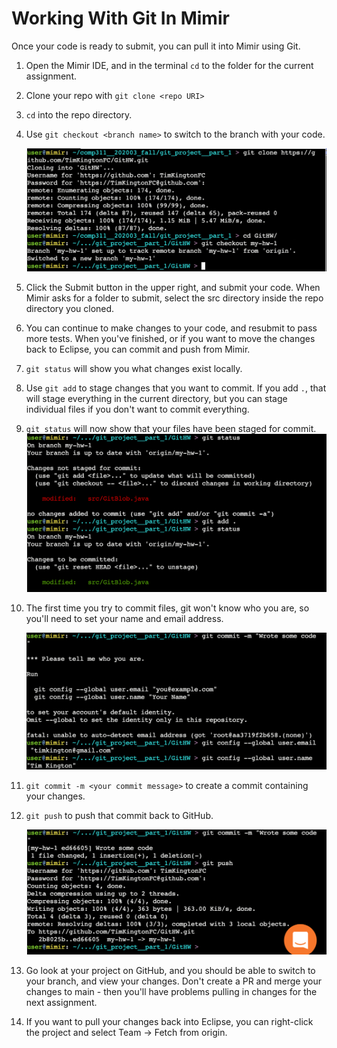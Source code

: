 # Working With Git In Mimir

Once your code is ready to submit, you can pull it into Mimir using Git.

1. Open the Mimir IDE, and in the terminal `cd` to the folder for the current assignment. 

1. Clone your repo with `git clone <repo URI>`
1. `cd` into the repo directory.
1. Use `git checkout <branch name>` to switch to the branch with your code.

    ![Step 1](step1.png)

1. Click the Submit button in the upper right, and submit your code.  When Mimir asks for a folder to submit, select the src directory inside the repo directory you cloned.

1. You can continue to make changes to your code, and resubmit to pass more tests.  When you've finished, or if you want to move the changes back to Eclipse, you can commit and push from Mimir.
1. `git status` will show you what changes exist locally.
1. Use `git add` to stage changes that you want to commit.  If you add `.`, that will stage everything in the current directory, but you can stage individual files if you don't want to commit everything.
1. `git status` will now show that your files have been staged for commit. 
    ![Step 2](step2.png)

1. The first time you try to commit files, git won't know who you are, so you'll need to set your name and email address.

    ![Step 3](step3.png)

1. `git commit -m <your commit message>` to create a commit containing your changes.
1. `git push` to push that commit back to GitHub.

    ![Step 4](step4.png)

1. Go look at your project on GitHub, and you should be able to switch to your branch, and view your changes.  Don't create a PR and merge your changes to main - then you'll have problems pulling in changes for the next assignment.

1. If you want to pull your changes back into Eclipse, you can right-click the project and select Team -> Fetch from origin.